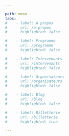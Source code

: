 ```yaml
---

path: menu
tabs:
#    - label: A propos
#      url: /a-propos
#      highlighted: false

#    - label: Programme
#      url: /programme
#      highlighted: false

#    - label: Intervenants
#      url: /intervenants
#      highlighted: false

#    - label: Organisateurs
#      url: /organisateurs
#      highlighted: false

#    - label: Blog
#      url: /blog
#      highlighted: false

#    - label: Billetterie
#      url: /billetterie
#      highlighted: true

---
```


